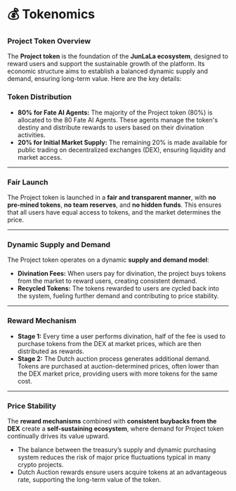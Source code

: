 # 💰 Tokenomics

### **Project Token Overview**

The **Project token** is the foundation of the **JunLaLa ecosystem**, designed to reward users and support the sustainable growth of the platform. Its economic structure aims to establish a balanced dynamic supply and demand, ensuring long-term value. Here are the key details:

### **Token Distribution**

* **80% for Fate AI Agents:** The majority of the Project token (80%) is allocated to the 80 Fate AI Agents. These agents manage the token's destiny and distribute rewards to users based on their divination activities.
* **20% for Initial Market Supply:** The remaining 20% is made available for public trading on decentralized exchanges (DEX), ensuring liquidity and market access.

***

### **Fair Launch**

The Project token is launched in a **fair and transparent manner**, with **no pre-mined tokens**, **no team reserves**, and **no hidden funds**. This ensures that all users have equal access to tokens, and the market determines the price.

***

### **Dynamic Supply and Demand**

The Project token operates on a dynamic **supply and demand model**:

* **Divination Fees:** When users pay for divination, the project buys tokens from the market to reward users, creating consistent demand.
* **Recycled Tokens:** The tokens rewarded to users are cycled back into the system, fueling further demand and contributing to price stability.

***

### **Reward Mechanism**

* **Stage 1:** Every time a user performs divination, half of the fee is used to purchase tokens from the DEX at market prices, which are then distributed as rewards.
* **Stage 2:** The Dutch auction process generates additional demand. Tokens are purchased at auction-determined prices, often lower than the DEX market price, providing users with more tokens for the same cost.

***

### **Price Stability**

The **reward mechanisms** combined with **consistent buybacks from the DEX** create a **self-sustaining ecosystem**, where demand for Project token continually drives its value upward.

* The balance between the treasury’s supply and dynamic purchasing system reduces the risk of major price fluctuations typical in many crypto projects.
* Dutch Auction rewards ensure users acquire tokens at an advantageous rate, supporting the long-term value of the token.
